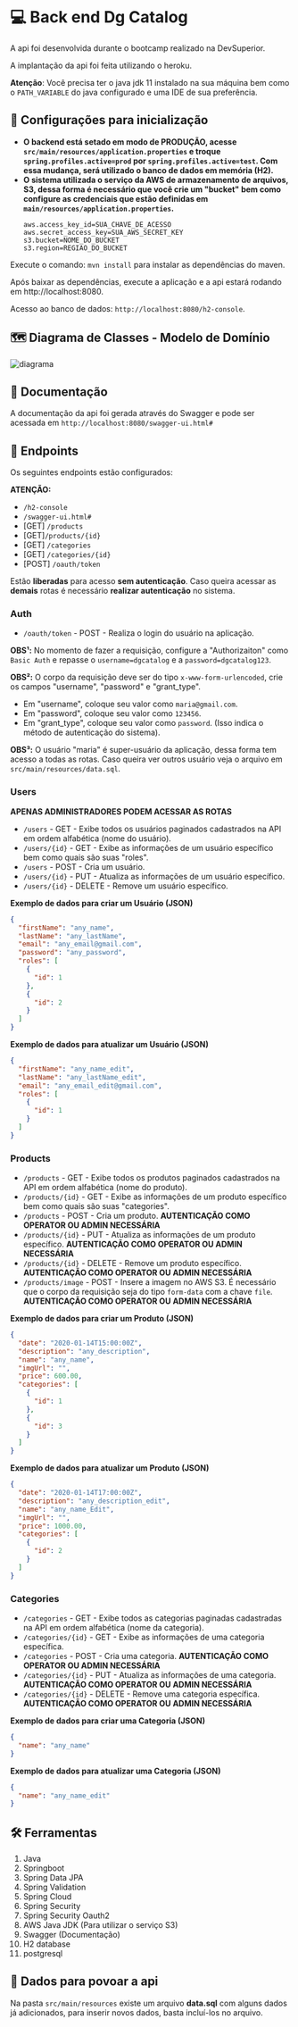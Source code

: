 # 💻 Back end Dg Catalog

A api foi desenvolvida durante o bootcamp realizado na DevSuperior.

A implantação da api foi feita utilizando o heroku.

**Atenção**: Você precisa ter o java jdk 11 instalado na sua máquina bem como o `PATH_VARIABLE` do
java configurado e uma IDE de sua preferência.

## 🔌 Configurações para inicialização

- **O backend está setado em modo de PRODUÇÃO, acesse `src/main/resources/application.properties` e
  troque `spring.profiles.active=prod` por `spring.profiles.active=test`. Com essa mudança, será
  utilizado o banco de dados em memória (H2).**
- **O sistema utilizada o serviço da AWS de armazenamento de arquivos, S3, dessa forma é necessário
  que você crie um "bucket" bem como configure as credenciais que estão definidas em
  `main/resources/application.properties`.**
  ````
  aws.access_key_id=SUA_CHAVE_DE_ACESSO
  aws.secret_access_key=SUA_AWS_SECRET_KEY
  s3.bucket=NOME_DO_BUCKET
  s3.region=REGIAO_DO_BUCKET

Execute o comando: `mvn install` para instalar as dependências do maven.

Após baixar as dependências, execute a aplicação e a api estará rodando em http://localhost:8080.

Acesso ao banco de dados: `http://localhost:8080/h2-console`.

## 🗺️ Diagrama de Classes - Modelo de Domínio

![diagrama](images/diagrama.png)

## 🧾 Documentação

A documentação da api foi gerada através do Swagger e pode ser acessada
em `http://localhost:8080/swagger-ui.html#`

## 📌 Endpoints

Os seguintes endpoints estão configurados:

**ATENÇÃO:**

- `/h2-console`
- `/swagger-ui.html#`
- [GET] `/products`
- [GET]`/products/{id}`
- [GET] `/categories`
- [GET] `/categories/{id}`
- [POST] `/oauth/token`

Estão **liberadas** para acesso **sem autenticação**. Caso queira acessar as **demais** rotas é
necessário **realizar autenticação** no sistema.

### Auth

- `/oauth/token` - POST - Realiza o login do usuário na aplicação.

**OBS¹:** No momento de fazer a requisição, configure a "Authorizaiton" como `Basic Auth` e repasse
o `username=dgcatalog` e a `password=dgcatalog123`.

**OBS²:** O corpo da requisição deve ser do tipo `x-www-form-urlencoded`, crie os campos "username",
"password" e "grant_type".

- Em "username", coloque seu valor como `maria@gmail.com`.
- Em "password", coloque seu valor como `123456`.
- Em "grant_type", coloque seu valor como `password`. (Isso indica o método de autenticação do
  sistema).

**OBS³:** O usuário "maria" é super-usuário da aplicação, dessa forma tem acesso a todas as rotas.
Caso queira ver outros usuário veja o arquivo em `src/main/resources/data.sql`.

### Users

**APENAS ADMINISTRADORES PODEM ACESSAR AS ROTAS**

- `/users` - GET - Exibe todos os usuários paginados cadastrados na API em ordem alfabética (nome do
  usuário).
- `/users/{id}` - GET - Exibe as informações de um usuário específico bem como quais são suas
  "roles".
- `/users` - POST - Cria um usuário.
- `/users/{id}` - PUT - Atualiza as informações de um usuário específico.
- `/users/{id}` - DELETE - Remove um usuário específico.

**Exemplo de dados para criar um Usuário (JSON)**

```json
{
  "firstName": "any_name",
  "lastName": "any_lastName",
  "email": "any_email@gmail.com",
  "password": "any_password",
  "roles": [
    {
      "id": 1
    },
    {
      "id": 2
    }
  ]
}
```

**Exemplo de dados para atualizar um Usuário (JSON)**

```json
{
  "firstName": "any_name_edit",
  "lastName": "any_lastName_edit",
  "email": "any_email_edit@gmail.com",
  "roles": [
    {
      "id": 1
    }
  ]
}
```

### Products

- `/products` - GET - Exibe todos os produtos paginados cadastrados na API em ordem alfabética
  (nome do produto).
- `/products/{id}` - GET - Exibe as informações de um produto específico bem como quais são suas
  "categories".
- `/products` - POST - Cria um produto. **AUTENTICAÇÃO COMO OPERATOR OU ADMIN NECESSÁRIA**
- `/products/{id}` - PUT - Atualiza as informações de um produto específico. **AUTENTICAÇÃO COMO
  OPERATOR OU ADMIN NECESSÁRIA**
- `/products/{id}` - DELETE - Remove um produto específico. **AUTENTICAÇÃO COMO OPERATOR OU ADMIN
  NECESSÁRIA**
- `/products/image` - POST - Insere a imagem no AWS S3. É necessário que o corpo da requisição seja
  do tipo `form-data` com a chave `file`. **AUTENTICAÇÃO COMO OPERATOR OU ADMIN
  NECESSÁRIA**

**Exemplo de dados para criar um Produto (JSON)**

```json
{
  "date": "2020-01-14T15:00:00Z",
  "description": "any_description",
  "name": "any_name",
  "imgUrl": "",
  "price": 600.00,
  "categories": [
    {
      "id": 1
    },
    {
      "id": 3
    }
  ]
}
```

**Exemplo de dados para atualizar um Produto (JSON)**

```json
{
  "date": "2020-01-14T17:00:00Z",
  "description": "any_description_edit",
  "name": "any_name_Edit",
  "imgUrl": "",
  "price": 1000.00,
  "categories": [
    {
      "id": 2
    }
  ]
}
```

### Categories

- `/categories` - GET - Exibe todos as categorias paginadas cadastradas na API em ordem alfabética
  (nome da categoria).
- `/categories/{id}` - GET - Exibe as informações de uma categoria específica.
- `/categories` - POST - Cria uma categoria. **AUTENTICAÇÃO COMO OPERATOR OU ADMIN NECESSÁRIA**
- `/categories/{id}` - PUT - Atualiza as informações de uma categoria. **AUTENTICAÇÃO COMO OPERATOR
  OU ADMIN NECESSÁRIA**
- `/categories/{id}` - DELETE - Remove uma categoria específica. **AUTENTICAÇÃO COMO OPERATOR OU
  ADMIN NECESSÁRIA**

**Exemplo de dados para criar uma Categoria (JSON)**

```json
{
  "name": "any_name"
}
```

**Exemplo de dados para atualizar uma Categoria (JSON)**

```json
{
  "name": "any_name_edit"
}
```

## 🛠️ Ferramentas

1. Java
2. Springboot
3. Spring Data JPA
4. Spring Validation
5. Spring Cloud
6. Spring Security
7. Spring Security Oauth2
8. AWS Java JDK (Para utilizar o serviço S3)
8. Swagger (Documentação)
9. H2 database
10. postgresql

## 💾 Dados para povoar a api

Na pasta `src/main/resources` existe um arquivo **data.sql** com alguns dados já adicionados, para
inserir novos dados, basta incluí-los no arquivo. 